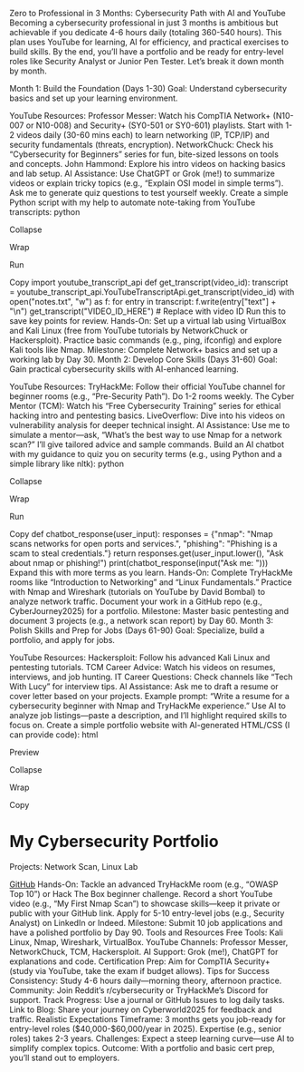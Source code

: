 Zero to Professional in 3 Months: Cybersecurity Path with AI and YouTube
Becoming a cybersecurity professional in just 3 months is ambitious but achievable if you dedicate 4-6 hours daily (totaling 360-540 hours). This plan uses YouTube for learning, AI for efficiency, and practical exercises to build skills. By the end, you’ll have a portfolio and be ready for entry-level roles like Security Analyst or Junior Pen Tester. Let’s break it down month by month.

Month 1: Build the Foundation (Days 1-30)
Goal: Understand cybersecurity basics and set up your learning environment.

YouTube Resources:
Professor Messer: Watch his CompTIA Network+ (N10-007 or N10-008) and Security+ (SY0-501 or SY0-601) playlists. Start with 1-2 videos daily (30-60 mins each) to learn networking (IP, TCP/IP) and security fundamentals (threats, encryption).
NetworkChuck: Check his “Cybersecurity for Beginners” series for fun, bite-sized lessons on tools and concepts.
John Hammond: Explore his intro videos on hacking basics and lab setup.
AI Assistance:
Use ChatGPT or Grok (me!) to summarize videos or explain tricky topics (e.g., “Explain OSI model in simple terms”). Ask me to generate quiz questions to test yourself weekly.
Create a simple Python script with my help to automate note-taking from YouTube transcripts:
python

Collapse

Wrap

Run

Copy
import youtube_transcript_api
def get_transcript(video_id):
    transcript = youtube_transcript_api.YouTubeTranscriptApi.get_transcript(video_id)
    with open("notes.txt", "w") as f:
        for entry in transcript:
            f.write(entry["text"] + "\n")
get_transcript("VIDEO_ID_HERE")  # Replace with video ID
Run this to save key points for review.
Hands-On:
Set up a virtual lab using VirtualBox and Kali Linux (free from YouTube tutorials by NetworkChuck or Hackersploit).
Practice basic commands (e.g., ping, ifconfig) and explore Kali tools like Nmap.
Milestone: Complete Network+ basics and set up a working lab by Day 30.
Month 2: Develop Core Skills (Days 31-60)
Goal: Gain practical cybersecurity skills with AI-enhanced learning.

YouTube Resources:
TryHackMe: Follow their official YouTube channel for beginner rooms (e.g., “Pre-Security Path”). Do 1-2 rooms weekly.
The Cyber Mentor (TCM): Watch his “Free Cybersecurity Training” series for ethical hacking intro and pentesting basics.
LiveOverflow: Dive into his videos on vulnerability analysis for deeper technical insight.
AI Assistance:
Use me to simulate a mentor—ask, “What’s the best way to use Nmap for a network scan?” I’ll give tailored advice and sample commands.
Build an AI chatbot with my guidance to quiz you on security terms (e.g., using Python and a simple library like nltk):
python

Collapse

Wrap

Run

Copy
def chatbot_response(user_input):
    responses = {"nmap": "Nmap scans networks for open ports and services.", "phishing": "Phishing is a scam to steal credentials."}
    return responses.get(user_input.lower(), "Ask about nmap or phishing!")
print(chatbot_response(input("Ask me: ")))
Expand this with more terms as you learn.
Hands-On:
Complete TryHackMe rooms like “Introduction to Networking” and “Linux Fundamentals.”
Practice with Nmap and Wireshark (tutorials on YouTube by David Bombal) to analyze network traffic.
Document your work in a GitHub repo (e.g., CyberJourney2025) for a portfolio.
Milestone: Master basic pentesting and document 3 projects (e.g., a network scan report) by Day 60.
Month 3: Polish Skills and Prep for Jobs (Days 61-90)
Goal: Specialize, build a portfolio, and apply for jobs.

YouTube Resources:
Hackersploit: Follow his advanced Kali Linux and pentesting tutorials.
TCM Career Advice: Watch his videos on resumes, interviews, and job hunting.
IT Career Questions: Check channels like “Tech With Lucy” for interview tips.
AI Assistance:
Ask me to draft a resume or cover letter based on your projects. Example prompt: “Write a resume for a cybersecurity beginner with Nmap and TryHackMe experience.”
Use AI to analyze job listings—paste a description, and I’ll highlight required skills to focus on.
Create a simple portfolio website with AI-generated HTML/CSS (I can provide code):
html

Preview

Collapse

Wrap

Copy
<!DOCTYPE html>
<html>
<body>
  <h1>My Cybersecurity Portfolio</h1>
  <p>Projects: Network Scan, Linux Lab</p>
  <a href="https://github.com/yourusername/CyberJourney2025">GitHub</a>
</body>
</html>
Hands-On:
Tackle an advanced TryHackMe room (e.g., “OWASP Top 10”) or Hack The Box beginner challenge.
Record a short YouTube video (e.g., “My First Nmap Scan”) to showcase skills—keep it private or public with your GitHub link.
Apply for 5-10 entry-level jobs (e.g., Security Analyst) on LinkedIn or Indeed.
Milestone: Submit 10 job applications and have a polished portfolio by Day 90.
Tools and Resources
Free Tools: Kali Linux, Nmap, Wireshark, VirtualBox.
YouTube Channels: Professor Messer, NetworkChuck, TCM, Hackersploit.
AI Support: Grok (me!), ChatGPT for explanations and code.
Certification Prep: Aim for CompTIA Security+ (study via YouTube, take the exam if budget allows).
Tips for Success
Consistency: Study 4-6 hours daily—morning theory, afternoon practice.
Community: Join Reddit’s r/cybersecurity or TryHackMe’s Discord for support.
Track Progress: Use a journal or GitHub Issues to log daily tasks.
Link to Blog: Share your journey on Cyberworld2025 for feedback and traffic.
Realistic Expectations
Timeframe: 3 months gets you job-ready for entry-level roles ($40,000-$60,000/year in 2025). Expertise (e.g., senior roles) takes 2-3 years.
Challenges: Expect a steep learning curve—use AI to simplify complex topics.
Outcome: With a portfolio and basic cert prep, you’ll stand out to employers.

